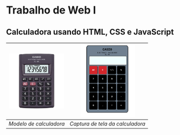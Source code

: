 # Trabalho de Web I

## Calculadora usando HTML, CSS e JavaScript

| <img src="/src/img/calc-modelo.webp" alt="Calculadora - modelo" width="150"> | <img src="/src/img/calc-captura.png" alt="Calculadora - captura de tela" width="150"> |
|:--:|:--:|
| *Modelo de calculadora* | *Captura de tela da calculadora* |
